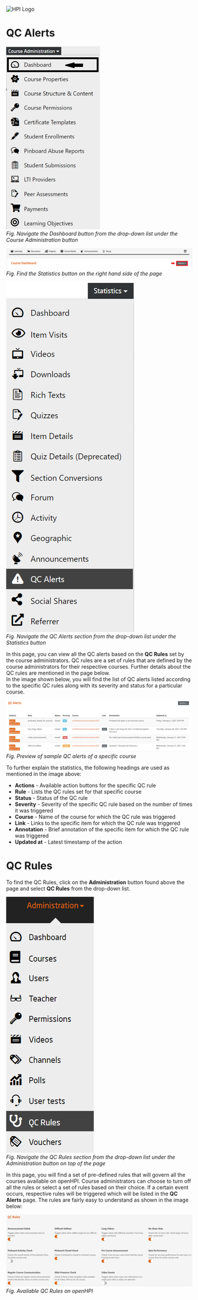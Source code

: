 ![HPI Logo](../../../img/HPI_Logo.png)

# QC Alerts

![Dashboard](../../../img/course_admin_items/dashboard.png)  
*Fig. Navigate the Dashboard button from the drop-down list under the Course Administration button*  

![Statistics](../../../img/features/analytics/dashboard/statistics.png)  
*Fig. Find the Statistics button on the right hand side of the page*

![QC Alerts](../../../img/features/analytics/dashboard/qc_alerts.png)  
*Fig. Navigate the QC Alerts section from the drop-down list under the Statistics button*  

In this page, you can view all the QC alerts based on the **QC Rules** set by the course administrators. QC rules are a set of rules that are defined by the course administrators for their respective courses. Further details about the QC rules are mentioned in the page below.  
In the image shown below, you will find the list of QC alerts listed according to the specific QC rules along with its severity and status for a particular course.  

![QC Alerts 1](../../../img/features/analytics/dashboard/qc_alerts_details.png)  
*Fig. Preview of sample QC alerts of a specific course*  

To further explain the statistics, the following headings are used as mentioned in the image above:  
- **Actions**	- Available action buttons for the specific QC rule
- **Rule**	- Lists the QC rules set for that specific course
- **Status**	- Status of the QC rule
- **Severity**	- Severity of the specific QC rule based on the number of times it was triggered
- **Course**	- Name of the course for which the QC rule was triggered
- **Link**	- Links to the specific item for which the QC rule was triggered
- **Annotation**	- Brief annotation of the specific item for which the QC rule was triggered
- **Updated at** - Latest timestamp of the action  


# QC Rules  
To find the QC Rules, click on the **Administration** button found above the page and select **QC Rules** from the drop-down list.  

![QC Rules](../../../img/features/analytics/dashboard/qc_rules.png)  
*Fig. Navigate the QC Rules section from the drop-down list under the Administration button on top of the page*  

In this page, you will find a set of pre-defined rules that will govern all the courses available on openHPI. Course administrators can choose to turn off all the rules or select a set of rules based on their choice. If a certain event occurs, respective rules will be triggered which will be listed in the **QC Alerts** page. The rules are fairly easy to understand as shown in the image below:  

![QC Rules 1](../../../img/features/analytics/dashboard/qc_rules_details.png)  
*Fig. Available QC Rules on openHPI*